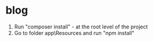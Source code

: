 # blog

1. Run "composer install" - at the root level of the project
2. Go to folder  app\Resources and run "npm install"